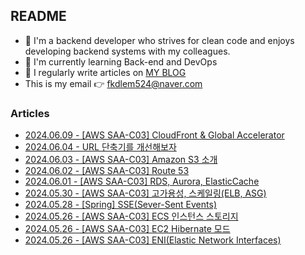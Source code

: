 
## README

- 🚀 I'm a backend developer who strives for clean code and enjoys developing backend systems with my colleagues.
- 🌱 I'm currently learning Back-end and DevOps
- 📝 I regularly write articles on [MY BLOG](https://velog.io/@jaymin_e/posts/)
- This is my email 👉  fkdlem524@naver.com

### Articles

- [2024.06.09 - [AWS SAA-C03] CloudFront & Global Accelerator](https://velog.io/@jaymin_e/AWS-SAA-C03-CloudFront-Global-Accelerator) <br/>
- [2024.06.04 - URL 단축기를 개선해보자](https://velog.io/@jaymin_e/URL-%EB%8B%A8%EC%B6%95%EA%B8%B0%EB%A5%BC-%EA%B0%9C%EC%84%A0%ED%95%B4%EB%B3%B4%EC%9E%90) <br/>
- [2024.06.03 - [AWS SAA-C03] Amazon S3 소개](https://velog.io/@jaymin_e/AWS-SAA-C03-Amazon-S3-%EC%86%8C%EA%B0%9C) <br/>
- [2024.06.02 - [AWS SAA-C03] Route 53](https://velog.io/@jaymin_e/AWS-SAA-C03-Route-53) <br/>
- [2024.06.01 - [AWS SAA-C03] RDS, Aurora, ElasticCache](https://velog.io/@jaymin_e/AWS-SAA-C03-RDS-Aurora-ElasticCache) <br/>
- [2024.05.30 - [AWS SAA-C03] 고가용성, 스케일링(ELB, ASG)](https://velog.io/@jaymin_e/AWS-SAA-C03-%EA%B3%A0%EA%B0%80%EC%9A%A9%EC%84%B1-%EC%8A%A4%EC%BC%80%EC%9D%BC%EB%A7%81ELB-ASG) <br/>
- [2024.05.28 - [Spring] SSE(Sever-Sent Events)](https://velog.io/@jaymin_e/Spring-SSESever-Sent-Events) <br/>
- [2024.05.26 - [AWS SAA-C03] ECS 인스턴스 스토리지](https://velog.io/@jaymin_e/AWS-SAA-ECS-%EC%9D%B8%EC%8A%A4%ED%84%B4%EC%8A%A4-%EC%8A%A4%ED%86%A0%EB%A6%AC%EC%A7%80) <br/>
- [2024.05.26 - [AWS SAA-C03] EC2 Hibernate 모드](https://velog.io/@jaymin_e/AWS-SAA-EC2-Hibernate-%EB%AA%A8%EB%93%9C) <br/>
- [2024.05.26 - [AWS SAA-C03] ENI(Elastic Network Interfaces)](https://velog.io/@jaymin_e/AWS-SAA-C03-ENIElastic-Network-Interfaces) <br/>

